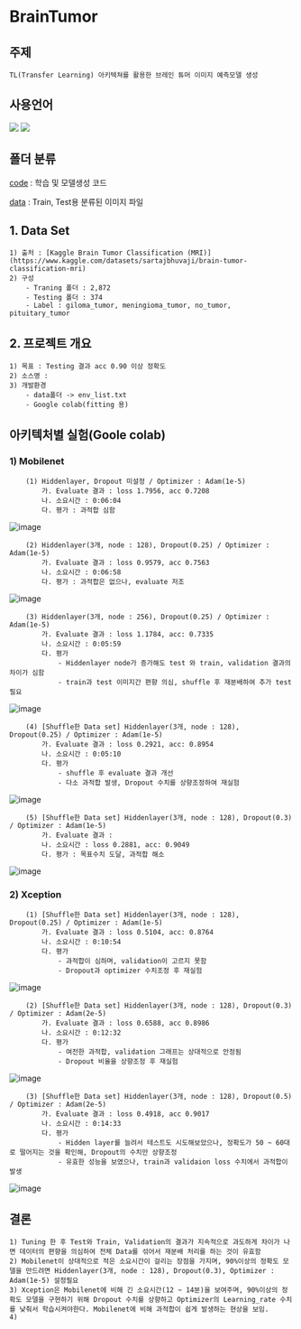 # BrainTumor

## 주제 
    TL(Transfer Learning) 아키텍쳐를 활용한 브레인 튜머 이미지 예측모델 생성

## 사용언어
<a href="https://www.python.org/" target="_blank"><img src="https://img.shields.io/badge/Python-3776AB?style=flat&logo=python&logoColor=white"/></a>
<a href="https://jupyter.org/" target="_blank"><img src="https://img.shields.io/badge/Jupyter-F37626?style=flat&logo=jupyter&logoColor=white"/></a>

## 폴더 분류
[code](https://github.com/Decoyer-71/BrainTumor/tree/master/code) : 학습 및 모델생성 코드

[data](https://github.com/Decoyer-71/BrainTumor/tree/master/data) : Train, Test용 분류된 이미지 파일


## 1. Data Set
    1) 출처 : [Kaggle Brain Tumor Classification (MRI)](https://www.kaggle.com/datasets/sartajbhuvaji/brain-tumor-classification-mri)
    2) 구성
        - Traning 폴더 : 2,872
        - Testing 폴더 : 374
        - Label : giloma_tumor, meningioma_tumor, no_tumor, pituitary_tumor

## 2. 프로젝트 개요
    1) 목표 : Testing 결과 acc 0.90 이상 정확도 
    2) 소스명 : 
    3) 개발환경 
        - data폴더 -> env_list.txt
        - Google colab(fitting 용)
        
## 아키텍처별 실험(Goole colab)
### 1) Mobilenet 
        (1) Hiddenlayer, Dropout 미설정 / Optimizer : Adam(1e-5)
            가. Evaluate 결과 : loss 1.7956, acc 0.7208
            나. 소요시간 : 0:06:04
            다. 평가 : 과적합 심함
![image](https://github.com/Decoyer-71/BrainTumor/assets/127948197/f9d138c7-657f-400d-a340-5d00aaf5072c)

        (2) Hiddenlayer(3개, node : 128), Dropout(0.25) / Optimizer : Adam(1e-5)
            가. Evaluate 결과 : loss 0.9579, acc 0.7563
            나. 소요시간 : 0:06:58
            다. 평가 : 과적합은 없으나, evaluate 저조
![image](https://github.com/Decoyer-71/BrainTumor/assets/127948197/30aae419-c0b0-44c4-9e55-b6d7ac9644d7)

        (3) Hiddenlayer(3개, node : 256), Dropout(0.25) / Optimizer : Adam(1e-5)
            가. Evaluate 결과 : loss 1.1784, acc: 0.7335
            나. 소요시간 : 0:05:59
            다. 평가 
                - Hiddenlayer node가 증가해도 test 와 train, validation 결과의 차이가 심함
                - train과 test 이미지간 편향 의심, shuffle 후 재분배하여 추가 test필요
![image](https://github.com/Decoyer-71/BrainTumor/assets/127948197/4b664bf6-af9d-4763-b474-365b12760194)

        (4) [Shuffle한 Data set] Hiddenlayer(3개, node : 128), Dropout(0.25) / Optimizer : Adam(1e-5)
            가. Evaluate 결과 : loss 0.2921, acc: 0.8954
            나. 소요시간 : 0:05:10
            다. 평가 
                - shuffle 후 evaluate 결과 개선
                - 다소 과적합 발생, Dropout 수치를 상향조정하여 재실험       
![image](https://github.com/Decoyer-71/BrainTumor/assets/127948197/dc645b45-4e0e-4248-af71-3d0803acfb67)

        (5) [Shuffle한 Data set] Hiddenlayer(3개, node : 128), Dropout(0.3) / Optimizer : Adam(1e-5)
            가. Evaluate 결과 : 
            나. 소요시간 : loss 0.2881, acc: 0.9049
            다. 평가 : 목표수치 도달, 과적합 해소
![image](https://github.com/Decoyer-71/BrainTumor/assets/127948197/8cf95a18-87ee-46ba-98c9-f5dc397a9990)


### 2) Xception 
        (1) [Shuffle한 Data set] Hiddenlayer(3개, node : 128), Dropout(0.25) / Optimizer : Adam(1e-5)
            가. Evaluate 결과 : loss 0.5104, acc: 0.8764
            나. 소요시간 : 0:10:54
            다. 평가 
                - 과적합이 심하며, validation이 고르지 못함
                - Dropout과 optimizer 수치조정 후 재실험
![image](https://github.com/Decoyer-71/BrainTumor/assets/127948197/ce9e773b-692b-4850-ac29-106a49a3deb9)

        (2) [Shuffle한 Data set] Hiddenlayer(3개, node : 128), Dropout(0.3) / Optimizer : Adam(2e-5)
            가. Evaluate 결과 : loss 0.6588, acc 0.8986
            나. 소요시간 : 0:12:32
            다. 평가 
                - 여전한 과적합, validation 그래프는 상대적으로 안정됨
                - Dropout 비율을 상향조정 후 재실험
![image](https://github.com/Decoyer-71/BrainTumor/assets/127948197/e88fe16e-fd93-4a8a-9854-fe04f9f5facb)

        (3) [Shuffle한 Data set] Hiddenlayer(3개, node : 128), Dropout(0.5) / Optimizer : Adam(2e-5)
            가. Evaluate 결과 : loss 0.4918, acc 0.9017
            나. 소요시간 : 0:14:33
            다. 평가 
                - Hidden layer를 늘려서 테스트도 시도해보았으나, 정확도가 50 ~ 60대로 떨어지는 것을 확인해, Dropout의 수치만 상향조정
                - 유효한 성능을 보였으나, train과 validaion loss 수치에서 과적합이 발생
![image](https://github.com/Decoyer-71/BrainTumor/assets/127948197/7d301fe7-9556-4c86-a2a4-2cfc648e4e4b)


## 결론
    1) Tuning 한 후 Test와 Train, Validation의 결과가 지속적으로 과도하게 차이가 나면 데이터의 편향을 의심하여 전체 Data를 섞어서 재분배 처리를 하는 것이 유효함
    2) Mobilenet이 상대적으로 적은 소요시간이 걸리는 장점을 가지며, 90%이상의 정확도 모델을 만드려면 Hiddenlayer(3개, node : 128), Dropout(0.3), Optimizer : Adam(1e-5) 설정필요
    3) Xception은 Mobilenet에 비해 긴 소요시간(12 ~ 14분)을 보여주며, 90%이상의 정확도 모델을 구현하기 위해 Dropout 수치를 상향하고 Optimizer의 Learning_rate 수치를 낮춰서 학습시켜야한다. Mobilenet에 비해 과적합이 쉽게 발생하는 현상을 보임.
    4) 



  
